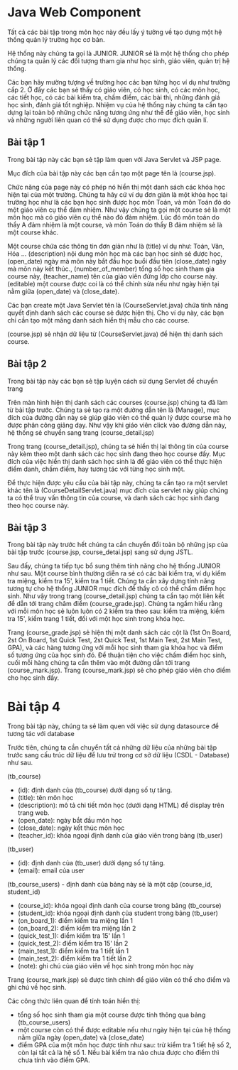 # Java Web Component

Tất cả các bài tập trong môn học này đều lấy ý tưởng về tạo dựng một hệ thống quản lý trường học cơ bản.

Hệ thống này chúng ta gọi là JUNIOR. JUNIOR sẻ là một hệ thống cho phép chúng ta quản lý các đối tượng tham gia như học sinh, giáo viên, quản trị hệ thống.

Các bạn hãy mường tượng về trường học các bạn từng học ví dụ như trường cấp 2. Ở đấy các bạn sẻ thấy có giáo viên, có học sinh, có các môn học, các tiết học,
có các bài kiểm tra, chấm điểm, các bài thi, những đánh giá học sinh, đánh giá tốt nghiệp. Nhiệm vụ của hệ thống này chúng ta cần tạo dựng lại toàn bộ những
chức năng tương ứng như thế để giáo viên, học sinh và những người liên quan có thể sử dụng được cho mục đích quản lí.

## Bài tập 1

Trong bài tập này các bạn sẻ tập làm quen với Java Servlet và JSP page.

Mục đích của bài tập này các bạn cần tạo một page tên là (course.jsp).

Chức năng của page này có phép nó hiển thị một danh sách các khóa học hiện tại của một trường. Chúng ta hãy cứ ví dụ đơn giản là một khóa học tại trường học
như là các bạn học sinh được học môn Toán, và môn Toán đó do một giáo viên cụ thể đảm nhiệm. Như vậy chúng ta gọi một course sẻ là một môn học mà có giáo viên
cụ thể nào đó đảm nhiệm. Lúc đó môn toán do thầy A đảm nhiệm là một course, và môn Toán do thầy B đảm nhiệm sẻ là một course khác.

Một course chứa các thông tin đơn giản như là (title) ví dụ như: Toán, Văn, Hóa ... (description) nội dung môn học mà các bạn học sinh sẻ được học, (open_date)
ngày mà môn này bắt đầu học buổi đầu tiên (close_date) ngày mà môn này kết thúc., (number_of_member) tổng số học sinh tham gia course này, (teacher_name) tên
của giáo viên đứng lớp cho course này. (editable) một course được coi là có thể chỉnh sửa nếu như ngày hiện tại nằm giữa (open_date) và (close_date).

Các bạn create một Java Servlet tên là (CourseServlet.java) chứa tính năng quyết định danh sách các course sẻ được hiện thị. Cho ví dụ này, các bạn chỉ cần tạo một
mãng danh sách hiển thị mẫu cho các course.

(course.jsp) sẻ nhận dữ liệu từ (CourseServlet.java) để hiện thị danh sách course.

## Bài tập 2

Trong bài tập này các bạn sẻ tập luyện cách sử dụng Servlet để chuyển trang

Trên màn hình hiện thị danh sách các courses (course.jsp) chúng ta đã làm từ bài tập trước. Chúng ta sẻ tạo ra một đường dẫn tên là (Manage), mục đích của đường dẫn
này sẻ giúp giáo viên có thể quản lý được course mà họ được phân công giảng dạy. Như vậy khi giáo viên click vào đường dẫn này, hệ thống sẻ chuyển sang trang
(course_detail.jsp)

Trong trang (course_detail.jsp), chúng ta sẻ hiển thị lại thông tin của course này kèm theo một danh sách các học sinh đang theo học course đấy. Mục đích của việc
hiển thị danh sách học sinh là để giáo viên có thể thực hiện điểm danh, chấm điểm, hay tương tác với từng học sinh một.

Để thực hiện được yêu cầu của bài tập này, chúng ta cần tạo ra một servlet khác tên là (CourseDetailServlet.java) mục đích của servlet này giúp chúng ta có thể
truy vấn thông tin của course, và danh sách các học sinh đang theo học course này.

## Bài tập 3

Trong bài tập này trước hết chúng ta cần chuyển đổi toàn bộ những jsp của bài tập trước (course.jsp, course_detai.jsp) sang sử dụng JSTL.

Sau đấy, chúng ta tiếp tục bổ sung thêm tính năng cho hệ thống JUNIOR như sau. Một course bình thường diễn ra sẻ có các bài kiểm tra, ví dụ kiểm tra miệng, kiểm tra
15', kiểm tra 1 tiết. Chúng ta cần xây dựng tính năng tương tự cho hệ thống JUNIOR mục đích để thầy cô có thể chấm điểm học sinh. Như vậy trong
trang (course_detail.jsp) chúng ta cần tạo một liên kết để dẫn tới trang châm điểm (course_grade.jsp). Chúng ta ngầm hiểu rằng với mỗi môn học sẻ luôn luôn có 2 
kiểm tra theo sau: kiểm tra miệng, kiểm tra 15', kiểm trang 1 tiết, đối với một học sinh trong khóa học.

Trang (course_grade.jsp) sẻ hiện thị một danh sách các cột là (1st On Board, 2st On Board, 1st Quick Test, 2st Quick Test, 1st Main Test, 2st Main Test, GPA), và các 
hàng tương ứng với mỗi học sinh tham gia khóa học và điểm số tương ứng của học sinh đó. Để thuận tiện cho việc chấm điểm học sinh, cuối mỗi hàng chúng ta cần
thêm vào một đường dẫn tới trang (course_mark.jsp). Trang (course_mark.jsp) sẻ cho phép giáo viên cho điểm cho học sinh đấy.

# Bài tập 4

Trong bài tập này, chúng ta sẻ làm quen với việc sử dụng datasource để tương tác với database

Trước tiên, chúng ta cần chuyển tất cả những dữ liệu của những bài tập trước sang cấu trúc dữ liệu để lưu trử trong cơ sở dữ liệu (CSDL - Database) như sau.

(tb_course)
- (id): định danh của (tb_course) dưới dạng số tự tăng.
- (title): tên môn học
- (description): mô tả chi tiết môn học (dưới dạng HTML) để display trên trang web.
- (open_date): ngày bắt đầu môn học
- (close_date): ngày kết thúc môn học
- (teacher_id): khóa ngoại định danh của giáo viên trong bảng (tb_user)

(tb_user)
- (id): định danh của (tb_user) dưới dạng số tự tăng.
- (email): email của user

(tb_course_users) - định danh của bảng này sẻ là một cặp (course_id, student_id)
- (course_id): khóa ngoại định danh của course trong bảng (tb_course)
- (student_id): khóa ngoại định danh của student trong bảng (tb_user)
- (on_board_1): điểm kiểm tra miệng lần 1
- (on_board_2): điểm kiểm tra miệng lần 2
- (quick_test_1): điểm kiểm tra 15' lần 1
- (quick_test_2): điểm kiểm tra 15' lần 2
- (main_test_1): điểm kiểm tra 1 tiết lần 1
- (main_test_2): điểm kiểm tra 1 tiết lần 2
- (note): ghi chú của giáo viên về học sinh trong môn học này

Trang (course_mark.jsp) sẻ được tinh chỉnh để giáo viên có thể cho điểm và ghi chú về học sinh.

Các công thức liên quan để tính toán hiển thị:

- tổng số học sinh tham gia một course được tính thông qua bảng (tb_course_users)
- một course còn có thể được editable nếu như ngày hiện tại của hệ thống nằm giữa ngày (open_date) và (close_date)
- điểm GPA của một môn học được tính như sau: trừ kiểm tra 1 tiết hệ số 2, còn lại tất cả là hệ số 1. Nếu bài kiểm tra nào chưa được cho điểm thì chưa tính vào
điểm GPA.

